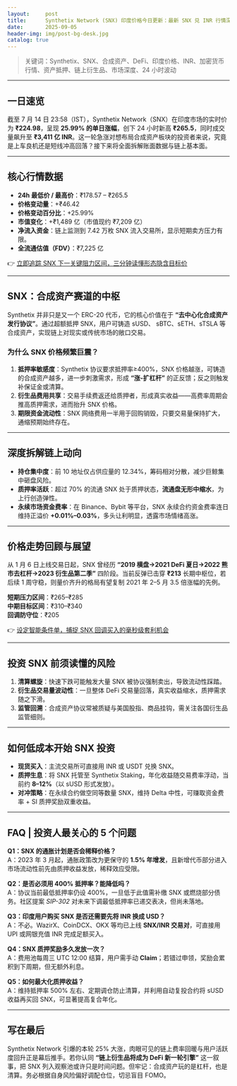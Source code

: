```yaml
---
layout:     post
title:      Synthetix Network (SNX) 印度价格今日更新：最新 SNX 兑 INR 行情深度解析
date:       2025-09-05
header-img: img/post-bg-desk.jpg
catalog: true
---
```


> 关键词：Synthetix、SNX、合成资产、DeFi、印度价格、INR、加密货币行情、资产抵押、链上衍生品、市场深度、24 小时波动

---

## 一日速览  
截至 7 月 14 日 23:58（IST），Synthetix Network（SNX）在印度市场的实时价为 **₹224.98**，呈现 **25.99% 的单日涨幅**，创下 24 小时新高 **₹265.5**，同时成交量飙升至 **₹3,411 亿 INR**。这一轮急涨对想布局合成资产板块的投资者来说，究竟是上车良机还是短线冲高回落？接下来将全面拆解账面数据与链上基本面。

---

## 核心行情数据

- **24h 最低价 / 最高价**：₹178.57 – ₹265.5  
- **价格变动量**：+₹46.42  
- **价格变动百分比**：+25.99%  
- **市值变化**：+₹1,489 亿（市值现约 ₹7,209 亿）  
- **净流入资金**：链上监测到 7.42 万枚 SNX 流入交易所，显示短期卖方压力有限。  
- **全流通估值（FDV）**：₹7,225 亿  

👉 [立即追踪 SNX 下一关键阻力区间，三分钟读懂形态隐含目标价](https://okxdog.com/)

---

## SNX：合成资产赛道的中枢

Synthetix 并非只是又一个 ERC-20 代币，它的核心价值在于 **“去中心化合成资产发行协议”**。通过超额抵押 SNX，用户可铸造 sUSD、 sBTC、sETH、sTSLA 等合成资产，实现链上对现实或传统市场的敞口交易。

### 为什么 SNX 价格频繁巨震？

1. **抵押率敏感度**：Synthetix 协议要求抵押率≥400%，SNX 价格越涨，可铸造的合成资产越多，进一步刺激需求，形成 **“涨-扩杠杆”** 的正反馈；反之则触发补保证金或清算。  
2. **衍生品费用共享**：交易手续费返还给质押者，形成真实收益——高费率周期会推高质押需求，进而抬升 SNX 价格。  
3. **期限资金流动性**：SNX 网络费用一半用于回购销毁，只要交易量保持扩大，通缩预期始终存在。

---

## 深度拆解链上动向

- **持仓集中度**：前 10 地址仅占供应量的 12.34%，筹码相对分散，减少巨鲸集中砸盘风险。  
- **质押率活跃**：超过 70% 的流通 SNX 处于质押状态，**流通盘无形中缩水**，为上行创造弹性。  
- **永续市场资金费率**：在 Binance、Bybit 等平台，SNX 永续合约资金费率连日维持正溢价 **+0.01%–0.03%**，多头让利明显，透露市场情绪高涨。  

---

## 价格走势回顾与展望

从 1 月 6 日上线交易日起，SNX 曾经历 **“2019 横盘→2021 DeFi 夏日→2022 熊市去杠杆→2023 衍生品第二季”** 四阶段。当前反弹已击穿 **₹213** 长期中枢位，若后续 1 周守稳，则量价齐升的格局有望复制 2021 年 2–5 月 3.5 倍涨幅的先例。

**短期压力区间**：₹265–₹285  
**中期目标区间**：₹310–₹340  
**回调防守位**：₹205

👉 [设定智能条件单，捕捉 SNX 回调买入的毫秒级套利机会](https://okxdog.com/)

---

## 投资 SNX 前须读懂的风险

1. **清算螺旋**：快速下跌可能触发大量 SNX 被协议强制卖出，导致流动性踩踏。  
2. **衍生品交易量波动性**：一旦整体 DeFi 交易量回落，真实收益缩水，质押需求随之下滑。  
3. **监管回溯**：合成资产协议常被质疑与美国股指、商品挂钩，需关注各国衍生品监管细则。

---

## 如何低成本开始 SNX 投资

- **现货买入**：主流交易所可直接用 INR 或 USDT 兑换 SNX。  
- **质押生息**：将 SNX 托管至 Synthetix Staking，年化收益随交易费率浮动，当前约 **8–12%**（以 sUSD 形式发放）。  
- **对冲策略**：在永续合约做空同等数量 SNX，维持 Delta 中性，可赚取资金费率 + SI 质押奖励双重收益。

---

## FAQ | 投资人最关心的 5 个问题

**Q1：SNX 的通胀计划是否会稀释价格？**  
A：2023 年 3 月起，通胀政策改为更保守的 **1.5% 年增发**，且新增代币部分进入市场流动性前先由质押收益发放，稀释效应受限。  

**Q2：是否必须用 400% 抵押率？能降低吗？**  
A：协议当前最低抵押率仍设 400%，一旦低于此值需补缴 SNX 或燃烧部分债务。社区提案 *SIP-302* 对未来下调最低抵押率已递交表决，但尚未落地。  

**Q3：印度用户购买 SNX 是否还需要先将 INR 换成 USD？**  
A：不必。WazirX、CoinDCX、OKX 等均已上线 **SNX/INR 交易对**，可直接用 UPI 或网银充值 INR 完成足额买入。  

**Q4：SNX 质押奖励多久发放一次？**  
A：费用池每周三 UTC 12:00 结算，用户需手动 **Claim**；若错过申领，奖励会累积到下周期，但无额外利息。  

**Q5：如何最大化质押收益？**  
A：维持抵押率 500% 左右、定期调仓防止清算，并利用自动复投合约将 sUSD 收益再买回 SNX，可显著提高复合年化。

---

## 写在最后

Synthetix Network 引爆的本轮 25% 大涨，肉眼可见的链上费率回暖与用户活跃度回升正是幕后推手。若你认同 **“链上衍生品将成为 DeFi 新一轮引擎”** 这一叙事，把 SNX 列入观察池或许只是时间问题。但牢记：合成资产玩的是杠杆，也是清算。务必根据自身风险偏好调配仓位，切忌盲目 FOMO。